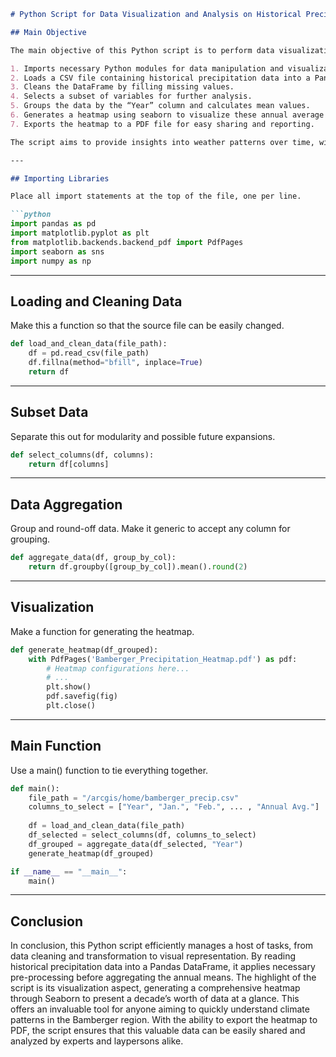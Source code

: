 ```markdown
# Python Script for Data Visualization and Analysis on Historical Precipitation Data

## Main Objective

The main objective of this Python script is to perform data visualization and analysis on historical precipitation data. Specifically, the script:

1. Imports necessary Python modules for data manipulation and visualization.
2. Loads a CSV file containing historical precipitation data into a Pandas DataFrame.
3. Cleans the DataFrame by filling missing values.
4. Selects a subset of variables for further analysis.
5. Groups the data by the “Year” column and calculates mean values.
6. Generates a heatmap using seaborn to visualize these annual average precipitation values.
7. Exports the heatmap to a PDF file for easy sharing and reporting.

The script aims to provide insights into weather patterns over time, with a focus on precipitation.

---

## Importing Libraries

Place all import statements at the top of the file, one per line.

```python
import pandas as pd
import matplotlib.pyplot as plt
from matplotlib.backends.backend_pdf import PdfPages
import seaborn as sns
import numpy as np
```

---

## Loading and Cleaning Data

Make this a function so that the source file can be easily changed.

```python
def load_and_clean_data(file_path):
    df = pd.read_csv(file_path)
    df.fillna(method="bfill", inplace=True)
    return df
```

---

## Subset Data

Separate this out for modularity and possible future expansions.

```python
def select_columns(df, columns):
    return df[columns]
```

---

## Data Aggregation

Group and round-off data. Make it generic to accept any column for grouping.

```python
def aggregate_data(df, group_by_col):
    return df.groupby([group_by_col]).mean().round(2)
```

---

## Visualization

Make a function for generating the heatmap.

```python
def generate_heatmap(df_grouped):
    with PdfPages('Bamberger_Precipitation_Heatmap.pdf') as pdf:
        # Heatmap configurations here...
        # ...
        plt.show()
        pdf.savefig(fig)
        plt.close()
```

---

## Main Function

Use a main() function to tie everything together.

```python
def main():
    file_path = "/arcgis/home/bamberger_precip.csv"
    columns_to_select = ["Year", "Jan.", "Feb.", ... , "Annual Avg."]
    
    df = load_and_clean_data(file_path)
    df_selected = select_columns(df, columns_to_select)
    df_grouped = aggregate_data(df_selected, "Year")
    generate_heatmap(df_grouped)

if __name__ == "__main__":
    main()
```

---

## Conclusion

In conclusion, this Python script efficiently manages a host of tasks, from data cleaning and transformation to visual representation. By reading historical precipitation data into a Pandas DataFrame, it applies necessary pre-processing before aggregating the annual means. The highlight of the script is its visualization aspect, generating a comprehensive heatmap through Seaborn to present a decade’s worth of data at a glance. This offers an invaluable tool for anyone aiming to quickly understand climate patterns in the Bamberger region. With the ability to export the heatmap to PDF, the script ensures that this valuable data can be easily shared and analyzed by experts and laypersons alike.
```